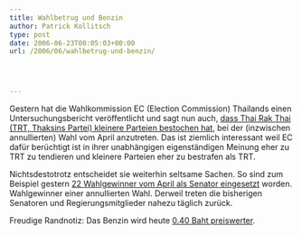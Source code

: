 ```yaml
---
title: Wahlbetrug und Benzin
author: Patrick Kollitsch
type: post
date: 2006-06-23T00:05:03+00:00
url: /2006/06/wahlbetrug-und-benzin/




---
```

Gestern hat die Wahlkommission EC (Election Commission) Thailands einen Untersuchungsbericht veröffentlicht und sagt nun auch, [dass Thai Rak Thai (TRT, Thaksins Partei) kleinere Parteien bestochen hat][1], bei der (inzwischen annullierten) Wahl vom April anzutreten. Das ist ziemlich interessant weil EC dafür berüchtigt ist in ihrer unabhängigen eigenständigen Meinung eher zu TRT zu tendieren und kleinere Parteien eher zu bestrafen als TRT. 

Nichtsdestotrotz entscheidet sie weiterhin seltsame Sachen. So sind zum Beispiel gestern [22 Wahlgewinner vom April als Senator eingesetzt][2] worden. Wahlgewinner einer annullierten Wahl. Derweil treten die bisherigen Senatoren und Regierungsmitglieder nahezu täglich zurück. 

Freudige Randnotiz: Das Benzin wird heute [0.40 Baht preiswerter][3].

 [1]: http://www.nationmultimedia.com/2006/06/22/headlines/headlines_30007080.php
 [2]: http://www.nationmultimedia.com/2006/06/23/national/national_30007123.php
 [3]: http://www.nationmultimedia.com/2006/06/22/headlines/headlines_30007077.php
